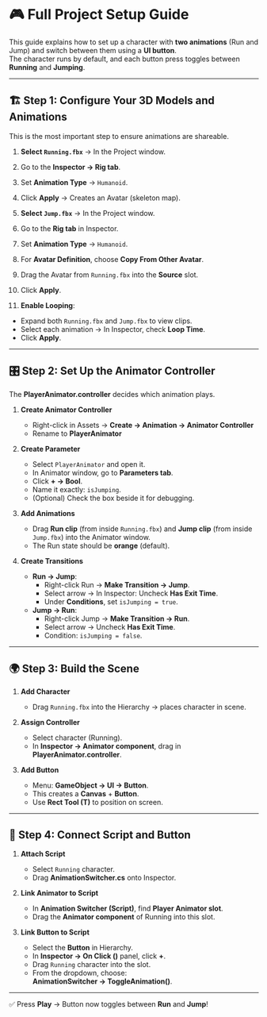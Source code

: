 # 🎮 Full Project Setup Guide

This guide explains how to set up a character with **two animations** (Run and Jump) and switch between them using a **UI button**.  
The character runs by default, and each button press toggles between **Running** and **Jumping**.

---

## 🏗 Step 1: Configure Your 3D Models and Animations

This is the most important step to ensure animations are shareable.

1. **Select `Running.fbx`** → In the Project window.  
2. Go to the **Inspector → Rig tab**.  
3. Set **Animation Type** → `Humanoid`.  
4. Click **Apply** → Creates an Avatar (skeleton map).  

5. **Select `Jump.fbx`** → In the Project window.  
6. Go to the **Rig tab** in Inspector.  
7. Set **Animation Type** → `Humanoid`.  
8. For **Avatar Definition**, choose **Copy From Other Avatar**.  
9. Drag the Avatar from `Running.fbx` into the **Source** slot.  
10. Click **Apply**.  

11. **Enable Looping**:  
   - Expand both `Running.fbx` and `Jump.fbx` to view clips.  
   - Select each animation → In Inspector, check **Loop Time**.  
   - Click **Apply**.  

---

## 🎛 Step 2: Set Up the Animator Controller

The **PlayerAnimator.controller** decides which animation plays.

1. **Create Animator Controller**  
   - Right-click in Assets → **Create → Animation → Animator Controller**  
   - Rename to **PlayerAnimator**  

2. **Create Parameter**  
   - Select `PlayerAnimator` and open it.  
   - In Animator window, go to **Parameters tab**.  
   - Click **+ → Bool**.  
   - Name it exactly: `isJumping`.  
   - (Optional) Check the box beside it for debugging.  

3. **Add Animations**  
   - Drag **Run clip** (from inside `Running.fbx`) and **Jump clip** (from inside `Jump.fbx`) into the Animator window.  
   - The Run state should be **orange** (default).  

4. **Create Transitions**  
   - **Run → Jump**:  
     - Right-click Run → **Make Transition → Jump**.  
     - Select arrow → In Inspector: Uncheck **Has Exit Time**.  
     - Under **Conditions**, set `isJumping = true`.  
   - **Jump → Run**:  
     - Right-click Jump → **Make Transition → Run**.  
     - Select arrow → Uncheck **Has Exit Time**.  
     - Condition: `isJumping = false`.  

---

## 🌍 Step 3: Build the Scene

1. **Add Character**  
   - Drag `Running.fbx` into the Hierarchy → places character in scene.  

2. **Assign Controller**  
   - Select character (Running).  
   - In **Inspector → Animator component**, drag in **PlayerAnimator.controller**.  

3. **Add Button**  
   - Menu: **GameObject → UI → Button**.  
   - This creates a **Canvas** + **Button**.  
   - Use **Rect Tool (T)** to position on screen.  

---

## 🔌 Step 4: Connect Script and Button

1. **Attach Script**  
   - Select `Running` character.  
   - Drag **AnimationSwitcher.cs** onto Inspector.  

2. **Link Animator to Script**  
   - In **Animation Switcher (Script)**, find **Player Animator slot**.  
   - Drag the **Animator component** of Running into this slot.  

3. **Link Button to Script**  
   - Select the **Button** in Hierarchy.  
   - In **Inspector → On Click ()** panel, click **+**.  
   - Drag `Running` character into the slot.  
   - From the dropdown, choose:  
     **AnimationSwitcher → ToggleAnimation()**.  

---

✅ Press **Play** → Button now toggles between **Run** and **Jump**!
